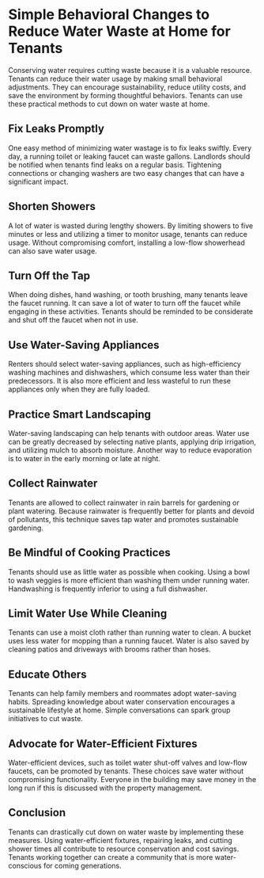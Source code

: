 # Simple Behavioral Changes to Reduce Water Waste at Home for Tenants

Conserving water requires cutting waste because it is a valuable resource. Tenants can reduce their water usage by making small behavioral adjustments. They can encourage sustainability, reduce utility costs, and save the environment by forming thoughtful behaviors. Tenants can use these practical methods to cut down on water waste at home.

## Fix Leaks Promptly
One easy method of minimizing water wastage is to fix leaks swiftly. Every day, a running toilet or leaking faucet can waste gallons. Landlords should be notified when tenants find leaks on a regular basis. Tightening connections or changing washers are two easy changes that can have a significant impact.

## Shorten Showers
A lot of water is wasted during lengthy showers. By limiting showers to five minutes or less and utilizing a timer to monitor usage, tenants can reduce usage. Without compromising comfort, installing a low-flow showerhead can also save water usage.

## Turn Off the Tap
When doing dishes, hand washing, or tooth brushing, many tenants leave the faucet running. It can save a lot of water to turn off the faucet while engaging in these activities. Tenants should be reminded to be considerate and shut off the faucet when not in use.

## Use Water-Saving Appliances
Renters should select water-saving appliances, such as high-efficiency washing machines and dishwashers, which consume less water than their predecessors. It is also more efficient and less wasteful to run these appliances only when they are fully loaded.

## Practice Smart Landscaping
Water-saving landscaping can help tenants with outdoor areas. Water use can be greatly decreased by selecting native plants, applying drip irrigation, and utilizing mulch to absorb moisture. Another way to reduce evaporation is to water in the early morning or late at night.

## Collect Rainwater
Tenants are allowed to collect rainwater in rain barrels for gardening or plant watering. Because rainwater is frequently better for plants and devoid of pollutants, this technique saves tap water and promotes sustainable gardening.

## Be Mindful of Cooking Practices
Tenants should use as little water as possible when cooking. Using a bowl to wash veggies is more efficient than washing them under running water. Handwashing is frequently inferior to using a full dishwasher.

## Limit Water Use While Cleaning
Tenants can use a moist cloth rather than running water to clean. A bucket uses less water for mopping than a running faucet. Water is also saved by cleaning patios and driveways with brooms rather than hoses.

## Educate Others
Tenants can help family members and roommates adopt water-saving habits. Spreading knowledge about water conservation encourages a sustainable lifestyle at home. Simple conversations can spark group initiatives to cut waste.

## Advocate for Water-Efficient Fixtures
Water-efficient devices, such as toilet water shut-off valves and low-flow faucets, can be promoted by tenants. These choices save water without compromising functionality. Everyone in the building may save money in the long run if this is discussed with the property management.

## Conclusion
Tenants can drastically cut down on water waste by implementing these measures. Using water-efficient fixtures, repairing leaks, and cutting shower times all contribute to resource conservation and cost savings. Tenants working together can create a community that is more water-conscious for coming generations.
